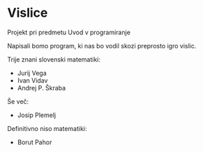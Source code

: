 # Vislice
Projekt pri predmetu Uvod v programiranje

Napisali bomo program, ki nas bo vodil skozi preprosto igro vislic.



Trije znani slovenski matematiki:
- Jurij Vega
- Ivan Vidav
- Andrej P. Škraba

Še več:
- Josip Plemelj

Definitivno niso matematiki:
- Borut Pahor
